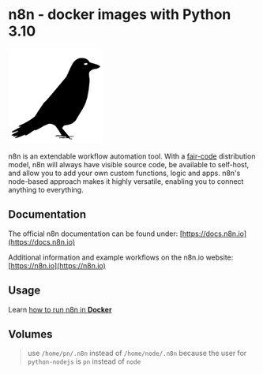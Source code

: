 # n8n - docker images with Python 3.10

![n8n.io - Workflow Automation](https://raw.githubusercontent.com/n8n-io/n8n/master/assets/n8n-logo.png)

n8n is an extendable workflow automation tool. With a [fair-code](http://faircode.io) distribution model, n8n will
always have visible source code, be available to self-host, and allow you to add your own custom functions, logic and
apps. n8n's node-based approach makes it highly versatile, enabling you to connect anything to everything.

## Documentation

The official n8n documentation can be found under: [https://docs.n8n.io](https://docs.n8n.io)

Additional information and example workflows on the n8n.io website: [https://n8n.io](https://n8n.io)

## Usage

Learn [how to run n8n in **Docker**](https://github.com/n8n-io/n8n/tree/master/docker/images/n8n/README.md)

## Volumes

> use `/home/pn/.n8n` instead of `/home/node/.n8n` because the user for `python-nodejs` is `pn` instead of `node` 